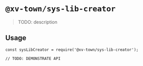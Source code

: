 # `@xv-town/sys-lib-creator`

> TODO: description

## Usage

```
const sysLibCreator = require('@xv-town/sys-lib-creator');

// TODO: DEMONSTRATE API
```
